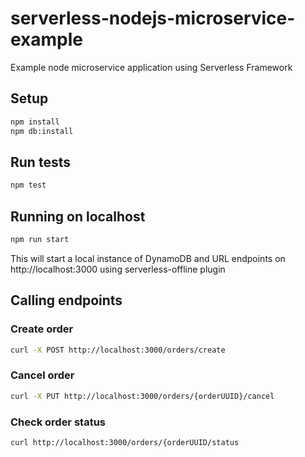 # serverless-nodejs-microservice-example
Example node microservice application using Serverless Framework

## Setup

```bash
npm install
npm db:install
```

## Run tests

```bash
npm test
```

## Running on localhost

```bash
npm run start
```

This will start a local instance of DynamoDB and URL endpoints on http://localhost:3000 using serverless-offline plugin

## Calling endpoints

### Create order
```bash
curl -X POST http://localhost:3000/orders/create
```

### Cancel order
```bash
curl -X PUT http://localhost:3000/orders/{orderUUID}/cancel
```

### Check order status
```bash
curl http://localhost:3000/orders/{orderUUID/status
```
